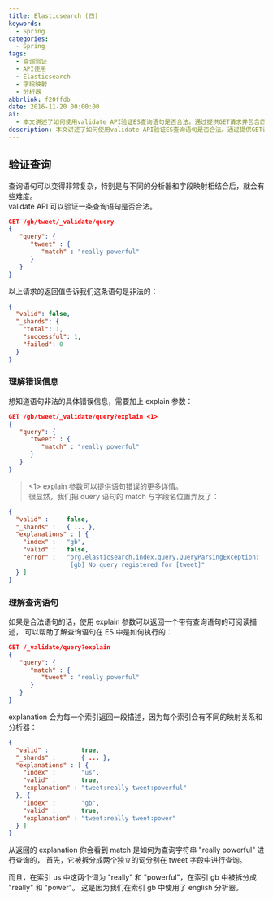 ```yaml
---
title: Elasticsearch (四)
keywords:
  - Spring
categories:
  - Spring
tags:
  - 查询验证
  - API使用
  - Elasticsearch
  - 字段映射
  - 分析器
abbrlink: f20ffdb
date: 2016-11-20 00:00:00
ai:
  - 本文讲述了如何使用validate API验证ES查询语句是否合法。通过提供GET请求并包含匹配和查询参数，我们能够检查语句的有效性。当查询非法时，API会返回一个JSON响应，其中包含有效性和错误信息。要理解错误原因，可以进一步使用explain参数获取更详细的解释。此外，文章还说明了在不同的索引中对同一个查询词进行拆分查询的原因，这是由于不同索引可能具有不同的映射关系和分析器。
description: 本文讲述了如何使用validate API验证ES查询语句是否合法。通过提供GET请求并包含匹配和查询参数，我们能够检查语句的有效性。当查询非法时，API会返回一个JSON响应，其中包含有效性和错误信息。要理解错误原因，可以进一步使用explain参数获取更详细的解释。此外，文章还说明了在不同的索引中对同一个查询词进行拆分查询的原因，这是由于不同索引可能具有不同的映射关系和分析器。
---
```


## 验证查询

查询语句可以变得非常复杂，特别是与不同的分析器和字段映射相结合后，就会有些难度。  
validate API 可以验证一条查询语句是否合法。

```json
GET /gb/tweet/_validate/query
{
   "query": {
      "tweet" : {
         "match" : "really powerful"
      }
   }
}
```

以上请求的返回值告诉我们这条语句是非法的：

```json
{
  "valid": false,
  "_shards": {
    "total": 1,
    "successful": 1,
    "failed": 0
  }
}
```

### 理解错误信息

想知道语句非法的具体错误信息，需要加上 explain 参数：

```json
GET /gb/tweet/_validate/query?explain <1>
{
   "query": {
      "tweet" : {
         "match" : "really powerful"
      }
   }
}
```

> <1> explain 参数可以提供语句错误的更多详情。  
> 很显然，我们把 query 语句的 match 与字段名位置弄反了：

```json
{
  "valid" :     false,
  "_shards" :   { ... },
  "explanations" : [ {
    "index" :   "gb",
    "valid" :   false,
    "error" :   "org.elasticsearch.index.query.QueryParsingException:
                 [gb] No query registered for [tweet]"
  } ]
}
```

### 理解查询语句

如果是合法语句的话，使用 explain 参数可以返回一个带有查询语句的可阅读描述， 可以帮助了解查询语句在 ES 中是如何执行的：

```json
GET /_validate/query?explain
{
   "query": {
      "match" : {
         "tweet" : "really powerful"
      }
   }
}
```

explanation 会为每一个索引返回一段描述，因为每个索引会有不同的映射关系和分析器：

```json
{
  "valid" :         true,
  "_shards" :       { ... },
  "explanations" : [ {
    "index" :       "us",
    "valid" :       true,
    "explanation" : "tweet:really tweet:powerful"
  }, {
    "index" :       "gb",
    "valid" :       true,
    "explanation" : "tweet:really tweet:power"
  } ]
}
```

从返回的 explanation 你会看到 match 是如何为查询字符串 "really powerful" 进行查询的， 首先，它被拆分成两个独立的词分别在 tweet 字段中进行查询。

而且，在索引 us 中这两个词为 "really" 和 "powerful"，在索引 gb 中被拆分成 "really" 和 "power"。 这是因为我们在索引 gb 中使用了 english 分析器。
